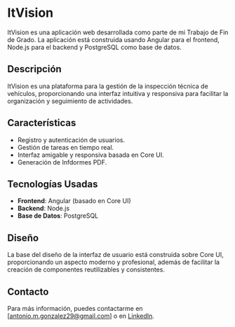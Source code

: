 # ItVision

ItVision es una aplicación web desarrollada como parte de mi Trabajo de Fin de Grado. La aplicación está construida usando Angular para el frontend, Node.js para el backend y PostgreSQL como base de datos.

## Descripción
ItVision es una plataforma para la gestión de la inspección técnica de vehículos, proporcionando una interfaz intuitiva y responsiva para facilitar la organización y seguimiento de actividades.

## Características
- Registro y autenticación de usuarios.
- Gestión de tareas en tiempo real.
- Interfaz amigable y responsiva basada en Core UI.
- Generación de Infdormes PDF.

## Tecnologías Usadas
- **Frontend**: Angular (basado en Core UI)
- **Backend**: Node.js
- **Base de Datos**: PostgreSQL

## Diseño
La base del diseño de la interfaz de usuario está construida sobre Core UI, proporcionando un aspecto moderno y profesional, además de facilitar la creación de componentes reutilizables y consistentes.

## Contacto
Para más información, puedes contactarme en [antonio.m.gonzalez29@gmail.com] o en [LinkedIn](https://www.linkedin.com/in/antonio-mu%C3%B1oz-gonz%C3%A1lez/).
